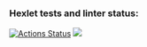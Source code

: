 ### Hexlet tests and linter status:
[![Actions Status](https://github.com/Sergey9142/python-project-49/actions/workflows/hexlet-check.yml/badge.svg)](https://github.com/Sergey9142/python-project-49/actions)
<a href="https://codeclimate.com/github/Sergey9142/python-project-49/maintainability"><img src="https://api.codeclimate.com/v1/badges/cba5c0c6cf535b216c38/maintainability" /></a>
